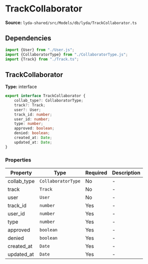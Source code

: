 # TrackCollaborator

**Source:** `lyda-shared/src/Models/db/lyda/TrackCollaborator.ts`

## Dependencies

```typescript
import {User} from "./User.js";
import {CollaboratorType} from "./CollaboratorType.js";
import {Track} from "./Track.ts";
```

## TrackCollaborator

**Type:** interface

```typescript
export interface TrackCollaborator {
    collab_type?: CollaboratorType;
    track?: Track;
    user?: User;
    track_id: number;
    user_id: number;
    type: number;
    approved: boolean;
    denied: boolean;
    created_at: Date;
    updated_at: Date;
}
```

### Properties

| Property | Type | Required | Description |
|----------|------|----------|-------------|
| collab_type | `C​o​l​l​a​b​o​r​a​t​o​r​T​y​p​e` | No | - |
| track | `T​r​a​c​k` | No | - |
| user | `U​s​e​r` | No | - |
| track_id | `number` | Yes | - |
| user_id | `number` | Yes | - |
| type | `number` | Yes | - |
| approved | `boolean` | Yes | - |
| denied | `boolean` | Yes | - |
| created_at | `D​a​t​e` | Yes | - |
| updated_at | `D​a​t​e` | Yes | - |


